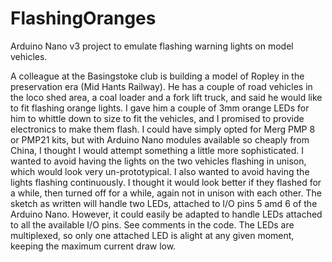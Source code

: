 # FlashingOranges
Arduino Nano v3 project to emulate flashing warning lights on model vehicles.

A colleague at the Basingstoke club is building a model of Ropley in the preservation era (Mid Hants Railway). He has a couple of road vehicles in the loco shed area, a coal loader and a fork lift truck, and said he would like to fit flashing orange lights. I gave him a couple of 3mm orange LEDs for him to whittle down to size to fit the vehicles, and I promised to provide electronics to make them flash.
I could have simply opted for Merg PMP 8 or PMP21 kits, but with Arduino Nano modules available so cheaply from China, I thought I would attempt something a little more sophisticated. I wanted to avoid having the lights on the two vehicles flashing in unison, which would look very un-prototypical. I also wanted to avoid having the lights flashing continuously. I thought it would look better if they flashed for a while, then turned off for a while, again not in unison with each other.
The sketch as written will handle two LEDs, attached to I/O pins 5 amd 6 of the Arduino Nano. However, it could easily be adapted to handle LEDs attached to all the available I/O pins. See comments in the code.
The LEDs are multiplexed, so only one attached LED is alight at any given moment, keeping the maximum current draw low.
